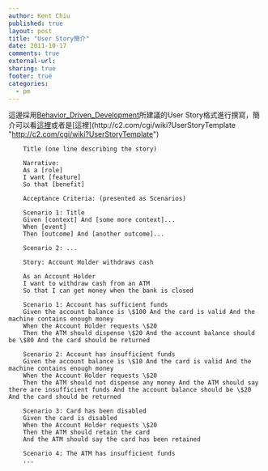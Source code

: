 ```yaml
---
author: Kent Chiu
published: true
layout: post
title: "User Story簡介"
date: 2011-10-17
comments: true
external-url:
sharing: true
footer: true
categories:
  - pm
---
```





這邊採用[Behavior\_Driven\_Development](http://en.wikipedia.org/wiki/Behavior_Driven_Development "http://en.wikipedia.org/wiki/Behavior_Driven_Development")所建議的User
Story格式進行撰寫，簡介可以看[這裡](http://dannorth.net/whats-in-a-story "http://dannorth.net/whats-in-a-story")或者是[這裡](http://c2.com/cgi/wiki?UserStoryTemplate "http://c2.com/cgi/wiki?UserStoryTemplate")



```
    Title (one line describing the story)
     
    Narrative:
    As a [role]
    I want [feature]
    So that [benefit]
     
    Acceptance Criteria: (presented as Scenarios)
     
    Scenario 1: Title
    Given [context] And [some more context]...
    When [event]
    Then [outcome] And [another outcome]...
     
    Scenario 2: ...

```



```
    Story: Account Holder withdraws cash
     
    As an Account Holder
    I want to withdraw cash from an ATM
    So that I can get money when the bank is closed
     
    Scenario 1: Account has sufficient funds
    Given the account balance is \$100 And the card is valid And the machine contains enough money
    When the Account Holder requests \$20
    Then the ATM should dispense \$20 And the account balance should be \$80 And the card should be returned
     
    Scenario 2: Account has insufficient funds
    Given the account balance is \$10 And the card is valid And the machine contains enough money
    When the Account Holder requests \$20
    Then the ATM should not dispense any money And the ATM should say there are insufficient funds And the account balance should be \$20 And the card should be returned
     
    Scenario 3: Card has been disabled
    Given the card is disabled
    When the Account Holder requests \$20
    Then the ATM should retain the card
    And the ATM should say the card has been retained
     
    Scenario 4: The ATM has insufficient funds
    ...

```

